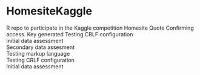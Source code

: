 # HomesiteKaggle
R repo to participate in the Kaggle competition Homesite Quote
Confirming access. 
Key generated 
Testing CRLF configuration  
Initial data assessment  
Secondary data assesment  
Testing markup language  
Testing CRLF configuration   
Initial data assessment  

